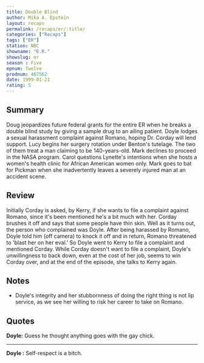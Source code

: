 ```yaml
---
title: Double Blind
author: Mika A. Epstein
layout: recaps
permalink: /recaps/er/:title/
categories: ["Recaps"]
tags: ["ER"]
station: NBC
showname: "E.R."
showslug: er
season : Five
epnum: Twelve
prodnum: 467562
date: 1999-01-21
rating: 5
---
```


## Summary

Doug jeopardizes future federal grants for the entire ER when he breaks a double blind study by giving a sample drug to an ailing patient. Doyle lodges a sexual harassment complaint against Romano, hoping Dr. Corday will lend support. Lucy begins her surgery rotation under Benton's tutelage. The two of them treat a man claiming to be 140-years-old. Mark declines to proceed in the NASA program. Carol questions Lynette's intentions when she hosts a women's health clinic for African American women only. Mark goes to bat for Pickman when she inadvertently leaves a severely injured man at an accident scene.

## Review

Initially Corday is asked, by Kerry, if she wants to file a complaint against Romano, since it's been mentioned he's a bit much with her. Corday brushes it off and says that some people have thin skin. Well as it turns out, the person who complained was Doyle. After being harassed by Romano, Doyle told him (off camera) to knock it off and in return, Romano threatened to 'blast her on her eval.' So Doyle went to Kerry to file a complaint and mentioned Corday. While Corday doesn't want to file a complaint, Doyle's unwillingness to back down, even at the cost of her job, seems to win Corday over, and at the end of the episode, she talks to Kerry again.

## Notes

* Doyle's integrity and her stubbornness of doing the right thing is not lip service, as we see her willing to risk her career to take on Romano.

## Quotes

**Doyle:** Guess he thought anything goes with the gay chick.

<hr>

**Doyle :** Self-respect is a bitch.
